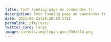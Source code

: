 ```yaml
---
title: Test landing page on cannandev fr
description: Test landing page on cannandev fr
date: 2021-06-21T20:28:10.542Z
permalink: /fr/test/
twitter_card: large
image: /assets/img/login-gov-600x314.png
---
```

